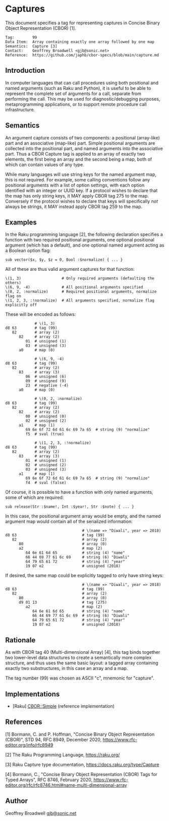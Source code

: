 # Captures

This document specifies a tag for representing captures in Concise Binary
Object Representation (CBOR) [1].

    Tag:        99
    Data Item:  Array containing exactly one array followed by one map
    Semantics:  Capture [3]
    Contact:    Geoffrey Broadwell <gjb@sonic.net>
    Reference:  https://github.com/japhb/cbor-specs/blob/main/capture.md


## Introduction

In computer languages that can call procedures using both positional and named
arguments (such as Raku and Python), it is useful to be able to represent the
complete set of arguments for a call, separate from performing the call.  This
may be used for diagnostic/debugging purposes, metaprogramming applications, or
to support remote procedure call infrastructure.


## Semantics

An argument capture consists of two components: a positional (array-like) part
and an associative (map-like) part.  Simple positional arguments are collected
into the positional part, and named arguments into the associative part.  Thus
a CBOR Capture tag is applied to an array of exactly two elements, the first
being an array and the second being a map, both of which can contain values of
any type.

While many languages will use string keys for the named argument map, this is
not required.  For example, some calling conventions follow any positional
arguments with a list of option settings, with each option identified with an
integer or UUID key.  If a protocol wishes to declare that the map has only
string keys, it MAY apply CBOR tag 275 to the map.  Conversely if the protocol
wishes to declare that keys will specifically *not* always be strings, it MAY
instead apply CBOR tag 259 to the map.


## Examples

In the Raku programming language [2], the following declaration specifies a
function with two required positional arguments, one optional positional
argument (which has a default), and one optional named argument acting as a
Boolean option flag:

```
sub vector($x, $y, $z = 0, Bool :$normalize) { ... }
```

All of these are thus valid argument captures for that function:

```
\(1, 3)                  # Only required arguments (defaulting the others)
\(6, 9, -4)              # All positional arguments specified
\(0, 2, :normalize)      # Required positional arguments, normalize flag on
\(1, 2, 3, :!normalize)  # All arguments specified, normalize flag explicitly off
```

These will be encoded as follows:

```
             # \(1, 3)
d8 63        # tag (99)
   82        # array (2)
      82     # array (2)
         01  # unsigned (1)
         03  # unsigned (3)
      a0     # map (0)

             # \(6, 9, -4)
d8 63        # tag (99)
   82        # array (2)
      83     # array (3)
         06  # unsigned (6)
         09  # unsigned (9)
         23  # negative (-4)
      a0     # map (0)

             # \(0, 2, :normalize)
d8 63        # tag (99)
   82        # array (2)
      82     # array (2)
         00  # unsigned (0)
         02  # unsigned (2)
      a1     # map (1)
         69 6e 6f 72 6d 61 6c 69 7a 65  # string (9) "normalize"
         f5  # sval (true)

             # \(1, 2, 3, :!normalize)
d8 63        # tag (99)
   82        # array (2)
      83     # array (3)
         01  # unsigned (1)
         02  # unsigned (2)
         03  # unsigned (3)
      a1     # map (1)
         69 6e 6f 72 6d 61 6c 69 7a 65  # string (9) "normalize"
         f4  # sval (false)
```

Of course, it is possible to have a function with only named arguments,
some of which are required:

```
sub release(Str :$name!, Int :$year!, Str :$note) { ... }
```

In this case, the positional argument array would be empty, and the named
argument map would contain all of the serialized information:

```
                                  # \(name => "Diwali", year => 2018)
d8 63                             # tag (99)
   82                             # array (2)
      80                          # array (0)
      a2                          # map (2)
         64 6e 61 6d 65           # string (4) "name"
         66 44 69 77 61 6c 69     # string (6) "Diwali"
         64 79 65 61 72           # string (4) "year"
         19 07 e2                 # unsigned (2018)
```

If desired, the same map could be explicitly tagged to only have string keys:

```
                                  # \(name => "Diwali", year => 2018)
d8 63                             # tag (99)
   82                             # array (2)
      80                          # array (0)
      d9 01 13                    # tag (275)
         a2                       # map (2)
            64 6e 61 6d 65        # string (4) "name"
            66 44 69 77 61 6c 69  # string (6) "Diwali"
            64 79 65 61 72        # string (4) "year"
            19 07 e2              # unsigned (2018)
```


## Rationale

As with CBOR tag 40 (Multi-dimensional Array) [4], this tag binds together two
lower-level data structures to create a semantically more complex structure,
and thus uses the same basic layout: a tagged array containing exactly two
substructures, in this case an array and a map.

The tag number (99) was chosen as ASCII "c", mnemonic for "capture".


## Implementations

* [Raku] [CBOR::Simple](https://github.com/japhb/CBOR-Simple) (reference implementation)


## References

[1] Bormann, C. and P. Hoffman, "Concise Binary Object Representation (CBOR)",
    STD 94, RFC 8949, December 2020, <https://www.rfc-editor.org/info/rfc8949>

[2] The Raku Programming Language, <https://raku.org/>

[3] Raku Capture type documentation, <https://docs.raku.org/type/Capture>

[4] Bormann, C., "Concise Binary Object Representation (CBOR) Tags for Typed Arrays",
    RFC 8746, February 2020,
    <https://www.rfc-editor.org/rfc/rfc8746.html#name-multi-dimensional-array>


## Author

Geoffrey Broadwell <gjb@sonic.net>
